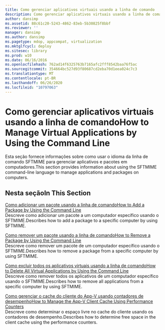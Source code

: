 ```yaml
---
title: Como gerenciar aplicativos virtuais usando a linha de comando
description: Como gerenciar aplicativos virtuais usando a linha de comando
author: dansimp
ms.assetid: 88c61c20-5243-4862-83eb-5b30825f8bbf
ms.reviewer: ''
manager: dansimp
ms.author: dansimp
ms.pagetype: mdop, appcompat, virtualization
ms.mktglfcycl: deploy
ms.sitesec: library
ms.prod: w10
ms.date: 06/16/2016
ms.openlocfilehash: 762ad14f6325763b7165afc2fff8542baa76f5ac
ms.sourcegitcommit: 354664bc527d93f80687cd2eba70d1eea024c7c3
ms.translationtype: MT
ms.contentlocale: pt-BR
ms.lasthandoff: 06/26/2020
ms.locfileid: "10797063"
---
```

# <span data-ttu-id="206d0-103">Como gerenciar aplicativos virtuais usando a linha de comando</span><span class="sxs-lookup"><span data-stu-id="206d0-103">How to Manage Virtual Applications by Using the Command Line</span></span>


<span data-ttu-id="206d0-104">Esta seção fornece informações sobre como usar o idioma da linha de comando SFTMIME para gerenciar aplicativos e pacotes em computadores.</span><span class="sxs-lookup"><span data-stu-id="206d0-104">This section provides information about using the SFTMIME command-line language to manage applications and packages on computers.</span></span>

## <span data-ttu-id="206d0-105">Nesta seção</span><span class="sxs-lookup"><span data-stu-id="206d0-105">In This Section</span></span>


<a href="" id="how-to-add-a-package-by-using-the-command-line"></a>[<span data-ttu-id="206d0-106">Como adicionar um pacote usando a linha de comando</span><span class="sxs-lookup"><span data-stu-id="206d0-106">How to Add a Package by Using the Command Line</span></span>](how-to-add-a-package-by-using-the-command-line.md)  
<span data-ttu-id="206d0-107">Descreve como adicionar um pacote a um computador específico usando o SFTMIME.</span><span class="sxs-lookup"><span data-stu-id="206d0-107">Describes how to add a package to a specific computer by using SFTMIME.</span></span>

<a href="" id="how-to-remove-a-package-by-using-the-command-line"></a>[<span data-ttu-id="206d0-108">Como remover um pacote usando a linha de comando</span><span class="sxs-lookup"><span data-stu-id="206d0-108">How to Remove a Package by Using the Command Line</span></span>](how-to-remove-a-package-by-using-the-command-line.md)  
<span data-ttu-id="206d0-109">Descreve como remover um pacote de um computador específico usando o SFTMIME.</span><span class="sxs-lookup"><span data-stu-id="206d0-109">Describes how to remove a package from a specific computer by using SFTMIME.</span></span>

<a href="" id="how-to-delete-all-virtual-applications-by-using-the-command-line"></a>[<span data-ttu-id="206d0-110">Como excluir todos os aplicativos virtuais usando a linha de comando</span><span class="sxs-lookup"><span data-stu-id="206d0-110">How to Delete All Virtual Applications by Using the Command Line</span></span>](how-to-delete-all-virtual-applications-by-using-the-command-line.md)  
<span data-ttu-id="206d0-111">Descreve como remover todos os aplicativos de um computador específico usando o SFTMIME.</span><span class="sxs-lookup"><span data-stu-id="206d0-111">Describes how to remove all applications from a specific computer by using SFTMIME.</span></span>

<a href="" id="how-to-manage-the-app-v-client-cache-using-performance-counters"></a>[<span data-ttu-id="206d0-112">Como gerenciar o cache do cliente do App-V usando contadores de desempenho</span><span class="sxs-lookup"><span data-stu-id="206d0-112">How to Manage the App-V Client Cache Using Performance Counters</span></span>](how-to-manage-the-app-v-client-cache-using-performance-counters.md)  
<span data-ttu-id="206d0-113">Descreve como determinar o espaço livre no cache do cliente usando os contadores de desempenho.</span><span class="sxs-lookup"><span data-stu-id="206d0-113">Describes how to determine free space in the client cache using the performance counters.</span></span>

 

 





